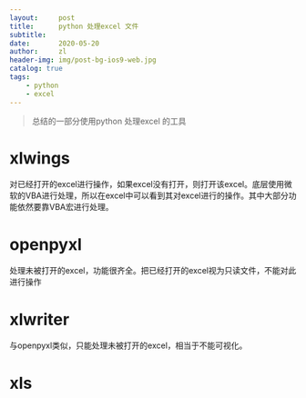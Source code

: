 ```yaml
---
layout:     post
title:      python 处理excel 文件
subtitle:   
date:       2020-05-20
author:     zl
header-img: img/post-bg-ios9-web.jpg
catalog: true
tags:
    - python
    - excel
---
```


> 总结的一部分使用python 处理excel 的工具 



# xlwings

对已经打开的excel进行操作，如果excel没有打开，则打开该excel。底层使用微软的VBA进行处理，所以在excel中可以看到其对excel进行的操作。其中大部分功能依然要靠VBA宏进行处理。

# openpyxl

处理未被打开的excel，功能很齐全。把已经打开的excel视为只读文件，不能对此进行操作

# xlwriter

与openpyxl类似，只能处理未被打开的excel，相当于不能可视化。

# xls

